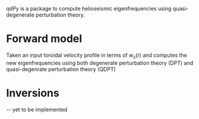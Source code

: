 qdPy is a package to compute helioseismic eigenfrequencies using
quasi-degenerate perturbation theory. 

# Forward model
Taken an input toroidal velocity profile in terms of $w_s(r)$
and computes the new eigenfrequencies using both 
degenerate perturbation theory (DPT) and quasi-degenrate
perturbation theory (QDPT)

# Inversions
-- yet to be implemented 

